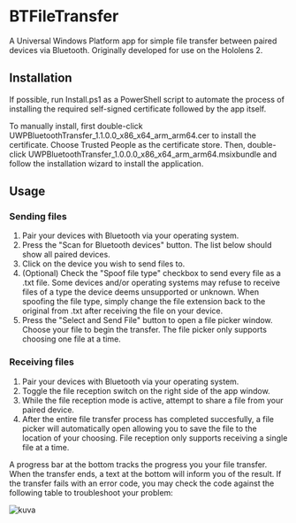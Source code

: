 # BTFileTransfer
A Universal Windows Platform app for simple file transfer between paired devices via Bluetooth. Originally developed for use on the Hololens 2.

## Installation
If possible, run Install.ps1 as a PowerShell script to automate the process of installing the required self-signed certificate followed by the app itself.

To manually install, first double-click UWPBluetoothTransfer_1.1.0.0_x86_x64_arm_arm64.cer to install the certificate. Choose Trusted People as the certificate store. Then, double-click UWPBluetoothTransfer_1.0.0.0_x86_x64_arm_arm64.msixbundle and follow the installation wizard to install the application.

## Usage
### Sending files
1. Pair your devices with Bluetooth via your operating system.
2. Press the "Scan for Bluetooth devices" button. The list below should show all paired devices.
3. Click on the device you wish to send files to.
4. (Optional) Check the "Spoof file type" checkbox to send every file as a .txt file. Some devices and/or operating systems may refuse to receive files of a type the device deems unsupported or unknown. When spoofing the file type, simply change the file extension back to the original from .txt after receiving the file on your device.
5. Press the "Select and Send File" button to open a file picker window. Choose your file to begin the transfer. The file picker only supports choosing one file at a time.

### Receiving files
1. Pair your devices with Bluetooth via your operating system.
2. Toggle the file reception switch on the right side of the app window.
3. While the file reception mode is active, attempt to share a file from your paired device.
4. After the entire file transfer process has completed succesfully, a file picker will automatically open allowing you to save the file to the location of your choosing. File reception only supports receiving a single file at a time.

A progress bar at the bottom tracks the progress you your file transfer. When the transfer ends, a text at the bottom will inform you of the result. If the transfer fails with an error code, you may check the code against the following table to troubleshoot your problem:

![kuva](https://github.com/user-attachments/assets/51f109f7-4660-4b33-b428-fdda0cdac462)

